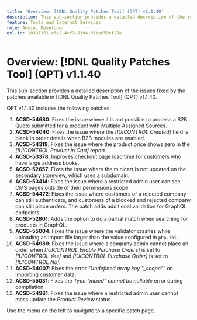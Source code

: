 ```yaml
---
title: 'Overview: [!DNL Quality Patches Tool] (QPT) v1.1.40'
description: This sub-section provides a detailed description of the issues fixed by the patches available in [!DNL Quality Patches Tool] (QPT) v1.1.40.
feature: Tools and External Services
role: Admin, Developer
exl-id: 10387151-a3e2-4cf3-8194-d1be859cf29e
---
```

# Overview: [!DNL Quality Patches Tool] (QPT) v1.1.40

This sub-section provides a detailed description of the issues fixed by the patches available in [!DNL Quality Patches Tool] (QPT) v1.1.40.

QPT v1.1.40 includes the following patches:

1. **ACSD-54680**: Fixes the issue where it is not possible to process a B2B Quote submitted for a product with Multiple Assigned Sources.
1. **ACSD-54040**: Fixes the issue where the *[!UICONTROL Created]* field is blank in order details when B2B modules are enabled.
1. **ACSD-54319**: Fixes the issue where the product price shows zero in the *[!UICONTROL Product in Cart]* report.
1. **ACSD-53378**: Improves checkout page load time for customers who have large address books.
1. **ACSD-52657**: Fixes the issue where the minicart is not updated on the secondary storeview, which uses a subdomain.
1. **ACSD-53414**: Fixes the issue where a restricted admin user can see CMS pages outside of their permissions scope.
1. **ACSD-54472**: Fixes the issue where customers of a rejected company can still authenticate, and customers of a blocked and rejected company can still place orders. The patch adds additional validation for GraphQL endpoints.
1. **ACSD-52801**: Adds the option to do a partial match when searching for products in GraphQL.
1. **ACSD-55004**: Fixes the issue where the validator crashes while uploading an import file larger than the value configured in `php.ini`.
1. **ACSD-54989**: Fixes the issue where a company admin cannot place an order when *[!UICONTROL Enable Purchase Orders]* is set to *[!UICONTROL Yes]* and *[!UICONTROL Purchase Order]* is set to *[!UICONTROL No]*.
1. **ACSD-54007**: Fixes the error *"Undefined array key "_scope""* on importing customer data.
1. **ACSD-55031**: Fixes the *Type "mixed" cannot be nullable* error during compilation.
1. **ACSD-54961**: Fixes the issue where a restricted admin user cannot mass update the *Product Review* status.

Use the menu on the left to navigate to a specific patch page.
